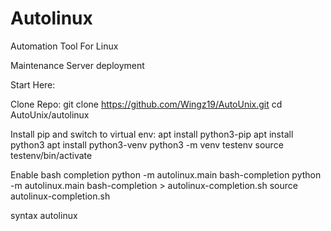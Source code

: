 # Autolinux
Automation Tool For Linux

Maintenance
Server deployment

Start Here:

Clone Repo:
git clone https://github.com/Wingz19/AutoUnix.git
cd AutoUnix/autolinux

Install pip and switch to virtual env:
apt install python3-pip
apt install python3
apt install python3-venv
python3 -m venv testenv
source testenv/bin/activate

Enable bash completion
python -m autolinux.main bash-completion
python -m autolinux.main bash-completion > autolinux-completion.sh
source autolinux-completion.sh

syntax 
autolinux <do>